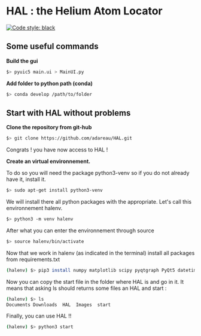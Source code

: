 # HAL : the Helium Atom Locator

[![Code style: black](https://img.shields.io/badge/code%20style-black-000000.svg)](https://github.com/psf/black)

## Some useful commands

**Build the gui**

```bash
$> pyuic5 main.ui > MainUI.py
```

**Add folder to python path (conda)**

```bash
$> conda develop /path/to/folder
```

## Start with HAL without problems

**Clone the repository from git-hub**

```bash
$> git clone https://github.com/adareau/HAL.git
```


Congrats ! you have now access to HAL !

**Create an virtual environnement.**

To do so you will need the package python3-venv so if you do not already have it, install it. 

```bash
$> sudo apt-get install python3-venv
```

We will install  there all python packages with the appropriate. Let's call this environnement halenv.

```bash
$> python3 -m venv halenv
```

After what you can enter the environnement through source

```bash
$> source halenv/bin/activate
```

Now that we work in halenv (as indicated in the terminal) install all packages from requirements.txt

```bash
(halenv) $> pip3 install numpy matplotlib scipy pyqtgraph PyQt5 datetime pathlib configparser pysnooper  
```

Now you can copy the start file in the folder where HAL is and go in it. It means that asking ls should returns some files an HAL and start : 

```bash
(halenv) $> ls
Documents Downloads  HAL  Images  start  
```

Finally, you can use HAL !!

```bash
(halenv) $> python3 start
```
